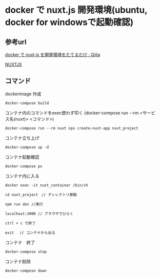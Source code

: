 # docker で nuxt.js 開発環境(ubuntu, docker for windowsで起動確認)

## 参考url

[docker で nuxt.js を開発環境をたてるだけ : Qiita](https://qiita.com/kitsuki00/items/ed51dbb254bcc6c94fbd)

[NUXTJS](https://ja.nuxtjs.org/)

## コマンド

 dockerimage 作成 

```shell
docker-compose build 
```

コンテナ内のコマンドをexec使わず叩く
(docker-compose run --rm <サービス名(nuxt)> <コマンド>)
```shell
docker-compose run --rm nuxt npx create-nuxt-app nuxt_project
```
コンテナ立ち上げ
```shell
docker-compose up -d
```
コンテナ起動確認
```shell
docker-compose ps
```
コンテナ内に入る

```
docker exec -it nuxt_container /bin/sh

cd nuxt_project　// ディレクトリ移動

npm run dev //実行

localhost:3000 // ブラウザでひらく

ctrl + c で終了

exit 　// コンテナから出る
```

コンテナ　終了
```shell
docker-compose stop
```

コンテナ削除
```shell
docker-compose down
```

